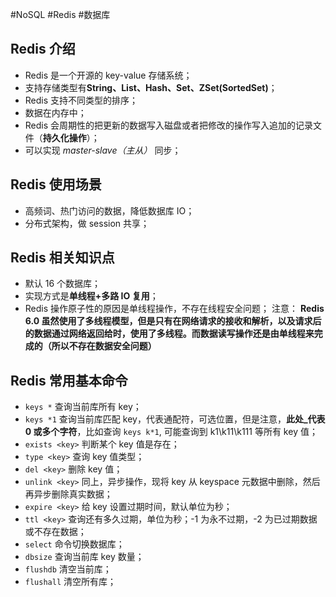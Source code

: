 #NoSQL #Redis #数据库

## Redis 介绍

- Redis 是一个开源的 key-value 存储系统；
- 支持存储类型有**String、List、Hash、Set、ZSet(SortedSet)**；
- Redis 支持不同类型的排序；
- 数据在内存中；
- Redis 会周期性的把更新的数据写入磁盘或者把修改的操作写入追加的记录文件（**持久化操作**）；
- 可以实现 _master-slave（主从）_ 同步；

## Redis 使用场景

- 高频词、热门访问的数据，降低数据库 IO；
- 分布式架构，做 session 共享；

## Redis 相关知识点

- 默认 16 个数据库；
- 实现方式是**单线程+多路 IO 复用**；
- Redis 操作原子性的原因是单线程操作，不存在线程安全问题；
	注意： **Redis 6.0 虽然使用了多线程模型，但是只有在网络请求的接收和解析，以及请求后的数据通过网络返回给时，使用了多线程。而数据读写操作还是由单线程来完成的（所以不存在数据安全问题）**

## Redis 常用基本命令

- `keys *` 查询当前库所有 key；
- `keys *1` 查询当前库匹配 key，代表通配符，可选位置，但是注意，**此处_代表 0 或多个字符**，比如查询 `keys k*1`, 可能查询到 k1\k11\k111 等所有 key 值；
- `exists <key>` 判断某个 key 值是存在；
- `type <key>` 查询 key 值类型；
- `del <key>` 删除 key 值；
- `unlink <key>` 同上，异步操作，现将 key 从 keyspace 元数据中删除，然后再异步删除真实数据；
- `expire <key>` 给 key 设置过期时间，默认单位为秒；
- `ttl <key>` 查询还有多久过期，单位为秒；-1 为永不过期，-2 为已过期数据或不存在数据；
- `select` 命令切换数据库；
- `dbsize` 查询当前库 key 数量；
- `flushdb` 清空当前库；
- `flushall` 清空所有库；

